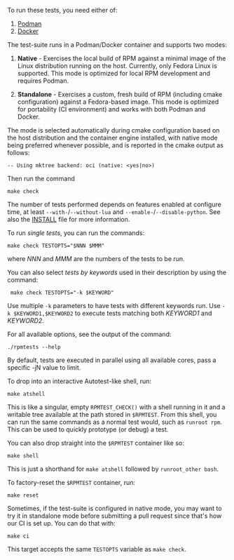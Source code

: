 To run these tests, you need either of:

1.    [Podman](https://github.com/containers/podman)
1.    [Docker](https://github.com/docker)

The test-suite runs in a Podman/Docker container and supports two modes:

1. **Native** - Exercises the local build of RPM against a minimal image of the
   Linux distribution running on the host.  Currently, only Fedora Linux is
   supported.  This mode is optimized for local RPM development and requires
   Podman.

1. **Standalone** - Exercises a custom, fresh build of RPM (including cmake
   configuration) against a Fedora-based image.  This mode is optimized for
   portability (CI environment) and works with both Podman and Docker.

The mode is selected automatically during cmake configuration based on the host
distribution and the container engine installed, with native mode being
preferred whenever possible, and is reported in the cmake output as follows:

    -- Using mktree backend: oci (native: <yes|no>)

Then run the command

    make check

The number of tests performed depends on features enabled at configure time,
at least `--with-`/`--without-lua` and `--enable-`/`--disable-python`.
See also the [INSTALL](../INSTALL) file for more information.

To run *single tests*, you can run the commands:

    make check TESTOPTS="$NNN $MMM"

where _NNN_ and _MMM_ are the numbers of the tests to be run.

You can also select *tests by keywords* used in their description by using the command:

     make check TESTOPTS="-k $KEYWORD"

Use multiple `-k` parameters to have tests with different keywords run.
Use `-k $KEYWORD1,$KEYWORD2` to execute tests matching both _KEYWORD1_ and _KEYWORD2_.

For all available options, see the output of the command:

	./rpmtests --help

By default, tests are executed in parallel using all available cores, pass
a specific -jN value to limit.

To drop into an interactive Autotest-like shell, run:

    make atshell

This is like a singular, empty `RPMTEST_CHECK()` with a shell running in it and
a writable tree available at the path stored in `$RPMTEST`.  From this shell,
you can run the same commands as a normal test would, such as `runroot rpm`.
This can be used to quickly prototype (or debug) a test.

You can also drop straight into the `$RPMTEST` container like so:

    make shell

This is just a shorthand for `make atshell` followed by `runroot_other bash`.

To factory-reset the `$RPMTEST` container, run:

    make reset

Sometimes, if the test-suite is configured in native mode, you may want to try
it in standalone mode before submitting a pull request since that's how our CI
is set up.  You can do that with:

    make ci

This target accepts the same `TESTOPTS` variable as `make check`.
